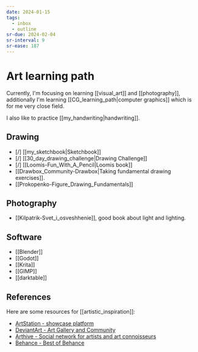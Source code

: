 ```yaml
---
date: 2024-01-15
tags:
  - inbox
  - outline
sr-due: 2024-02-04
sr-interval: 9
sr-ease: 187
---
```

# Art learning path

Currently, I'm focusing on learning [[visual_art]] and [[photography]],
additionally I'm learning [[CG_learning_path|computer graphics]] which is for me
very close field.

I also like to practice [[my_handwriting|handwriting]].

## Drawing

- [/] [[my_sketchbook|Sketchbook]]
- [/] [[30_day_drawing_challenge|Drawing Challenge]]
- [/] [[Loomis-Fun_With_A_Pencil|Loomis book]]
- [[Drawbox_Community-Drawbox|Taking fundamental drawing exercises]].
- [[Prokopenko-Figure_Drawing_Fundamentals]]

## Photography

- [[Kilpatrik-Svet_i_osveshhenie]], good book about light and lighting.

## Software

- [[Blender]]
- [[Godot]]
- [[Krita]]
- [[GIMP]]
- [[darktable]]

## References

Here are some resources for [[artistic_inspiration]]:

- [ArtStation - showcase platform](https://www.artstation.com/)
- [DeviantArt - Art Gallery and Community](https://www.deviantart.com/)
- [Arthive - Social network for artists and art connoisseurs](https://arthive.com/)
- [Behance - Best of Behance](https://www.behance.net/)
